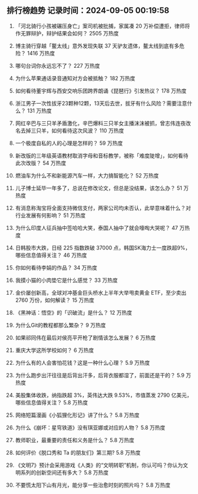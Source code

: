 
## 排行榜趋势 记录时间：2024-09-05 00:19:58
  
  1. 「河北骑行小孩被碾压身亡」案司机被批捕，家属凑 20 万补偿遭拒，律师将作无罪辩护，辩护结果会如何？ 2505 万热度
    
  2. 博主骑行穿越「鳌太线」意外发现失联 37 天驴友遗体，鳌太线到底有多危险？ 1416 万热度
    
  3. 哪句台词你永远忘不了？ 227 万热度
    
  4. 为什么苹果通话录音通知对方会被抵触？ 182 万热度
    
  5. 如何看待董宇辉与西安交响乐团跨界朗诵《琵琶行》引发热议？ 178 万热度
    
  6. 浙江男子一次性拔牙23颗种12颗，13天后去世，拔牙有什么风险？需要注意什么？ 131 万热度
    
  7. 网红辛巴与三只羊矛盾激化，辛巴爆料三只羊女主播沫沫被抓，曾志伟连夜改名去掉三只羊，如何看待这次风波？ 110 万热度
    
  8. 一个极度自私的人的心理是怎样的？ 59 万热度
    
  9. 新改版的三年级英语教材取消字母和音标教学，被称「难度陡增」，如何看待此次改版？ 54 万热度
    
  10. 燃油车为什么不和新能源汽车一样，大力搞智能化？ 52 万热度
    
  11. 儿子博士延毕一年多了，总说在修改论文，但总是没结果，该怎么办？ 51 万热度
    
  12. 有消息称淘宝将全面支持微信支付，两家公司均未否认，此举意味着什么？对行业发展有何影响？ 51 万热度
    
  13. 为什么印度人征兵抽中签哈哈大笑，泰国人抽中了就会嚎啕大哭呢？ 47 万热度
    
  14. 日韩股市大跌，日经 225 指数跌破 37000 点，韩国SK海力士一度跌超9%，哪些信息值得关注？ 46 万热度
    
  15. 你如何看待李娟的作品？ 34 万热度
    
  16. 我摸小猫的小肉垫它是什么感觉？ 33 万热度
    
  17. 金价屡创新高，全球对冲基金巨头桥水上半年大举甩卖黄金 ETF，至少卖出 2760 万份，如何解读？ 15 万热度
    
  18. 《黑神话：悟空》的「识破流」是什么？ 12 万热度
    
  19. 为什么Git的教程都那么繁杂？ 9 万热度
    
  20. 如果祁同伟在最后对侯亮平开枪了剧情该怎么发展？ 6 万热度
    
  21. 重庆大学这所学校如何？ 6 万热度
    
  22. 为什么有的人会害怕花钱？这是一种什么心理？ 5.9 万热度
    
  23. 为什么跑步出汗往往是后背出汗多，后背衣服都湿了，前面还是干的？ 5.9 万热度
    
  24. 美股集体收跌，纳指跌超 3%，英伟达大跌 9.53%，市值蒸发 2790 亿美元，哪些信息值得关注？ 5.8 万热度
    
  25. 网络短篇漫画《小狐狸化形记》讲了什么？ 5.8 万热度
    
  26. 为什么《崩坏：星穹铁道》没有琪亚娜或对应的人物？ 5.8 万热度
    
  27. 教师职业，最重要的责任和义务是什么？ 5.8 万热度
    
  28. 如何评价《脱口秀和 Ta 的朋友们》第三期? 5.8 万热度
    
  29. 《文明7》预计会采用游戏《人类》的“文明转职”机制，你认可吗？你认为文明系列的创新空间还有多大？ 5.8 万热度
    
  30. 不要慌太阳下山有月光，能分享一些治愈时刻的照片吗？ 5.8 万热度
    